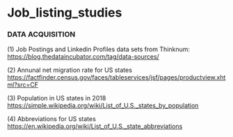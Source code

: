 # Job_listing_studies


### __DATA ACQUISITION__

(1) Job Postings and Linkedin Profiles data sets from Thinknum:\
https://blog.thedataincubator.com/tag/data-sources/

(2) Annunal net migration rate for US states\
https://factfinder.census.gov/faces/tableservices/jsf/pages/productview.xhtml?src=CF

(3) Population in US states in 2018\
https://simple.wikipedia.org/wiki/List_of_U.S._states_by_population

(4) Abbreviations for US states
https://en.wikipedia.org/wiki/List_of_U.S._state_abbreviations
